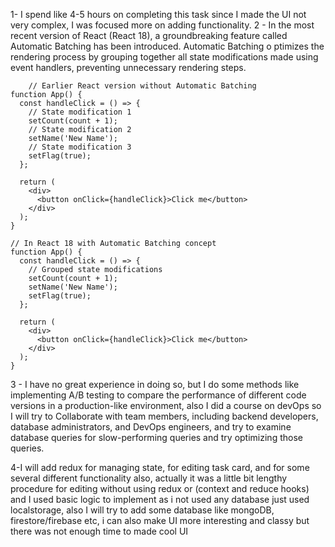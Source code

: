 1- I spend like 4-5 hours on completing this task since I made the UI not very complex, I was focused more on adding functionality.
2 - In the most recent version of React (React 18), a groundbreaking feature called Automatic Batching has been introduced. Automatic Batching o ptimizes the rendering process by grouping together all state modifications made using event handlers, preventing unnecessary rendering steps.
```
    // Earlier React version without Automatic Batching
function App() {
  const handleClick = () => {
    // State modification 1
    setCount(count + 1);
    // State modification 2
    setName('New Name');
    // State modification 3
    setFlag(true);
  };

  return (
    <div>
      <button onClick={handleClick}>Click me</button>
    </div>
  );
}

// In React 18 with Automatic Batching concept
function App() {
  const handleClick = () => {
    // Grouped state modifications
    setCount(count + 1);
    setName('New Name');
    setFlag(true);
  };

  return (
    <div>
      <button onClick={handleClick}>Click me</button>
    </div>
  );
}

```
3 - I have no great experience in doing so, but I do some methods like implementing A/B testing to compare the performance of different code versions in a production-like environment, also I did a course on devOps so I will try to Collaborate with team members, including backend developers, database administrators, and DevOps engineers, and try to examine database queries for slow-performing queries and try optimizing those queries.

4-I will add redux for managing state, for editing task card, and for some several different functionality also, actually it was a little bit lengthy procedure for editing without using redux or (context and reduce hooks) and I used basic logic to implement as i not used any database just used localstorage, also I will try to add some database like mongoDB, firestore/firebase etc, i can also make UI more interesting and classy but there was not enough time to made cool UI